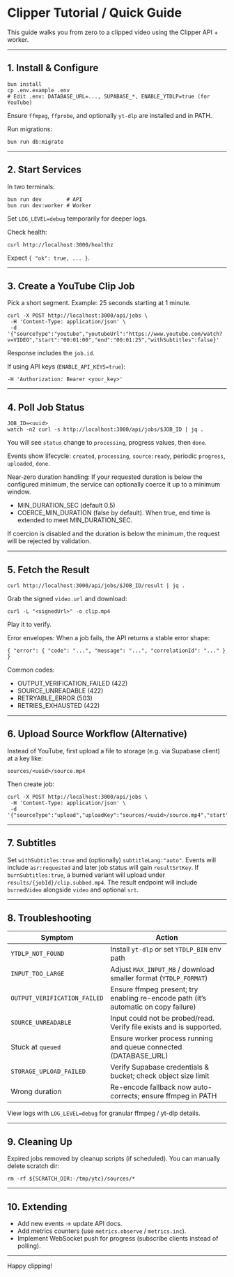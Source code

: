 # Clipper Tutorial / Quick Guide

This guide walks you from zero to a clipped video using the Clipper API + worker.

---

## 1. Install & Configure

```
bun install
cp .env.example .env
# Edit .env: DATABASE_URL=..., SUPABASE_*, ENABLE_YTDLP=true (for YouTube)
```

Ensure `ffmpeg`, `ffprobe`, and optionally `yt-dlp` are installed and in PATH.

Run migrations:

```
bun run db:migrate
```

---

## 2. Start Services

In two terminals:

```
bun run dev        # API
bun run dev:worker # Worker
```

Set `LOG_LEVEL=debug` temporarily for deeper logs.

Check health:

```
curl http://localhost:3000/healthz
```

Expect `{ "ok": true, ... }`.

---

## 3. Create a YouTube Clip Job

Pick a short segment. Example: 25 seconds starting at 1 minute.

```
curl -X POST http://localhost:3000/api/jobs \
 -H 'Content-Type: application/json' \
 -d '{"sourceType":"youtube","youtubeUrl":"https://www.youtube.com/watch?v=VIDEO","start":"00:01:00","end":"00:01:25","withSubtitles":false}'
```

Response includes the `job.id`.

If using API keys (`ENABLE_API_KEYS=true`):

```
-H 'Authorization: Bearer <your_key>'
```

---

## 4. Poll Job Status

```
JOB_ID=<uuid>
watch -n2 curl -s http://localhost:3000/api/jobs/$JOB_ID | jq .
```

You will see `status` change to `processing`, progress values, then `done`.

Events show lifecycle: `created`, `processing`, `source:ready`, periodic `progress`, `uploaded`, `done`.

Near‑zero duration handling: If your requested duration is below the configured minimum, the service can optionally coerce it up to a minimum window.

-   MIN_DURATION_SEC (default 0.5)
-   COERCE_MIN_DURATION (false by default). When true, end time is extended to meet MIN_DURATION_SEC.

If coercion is disabled and the duration is below the minimum, the request will be rejected by validation.

---

## 5. Fetch the Result

```
curl http://localhost:3000/api/jobs/$JOB_ID/result | jq .
```

Grab the signed `video.url` and download:

```
curl -L "<signedUrl>" -o clip.mp4
```

Play it to verify.

Error envelopes: When a job fails, the API returns a stable error shape:

```
{ "error": { "code": "...", "message": "...", "correlationId": "..." } }
```

Common codes:

-   OUTPUT_VERIFICATION_FAILED (422)
-   SOURCE_UNREADABLE (422)
-   RETRYABLE_ERROR (503)
-   RETRIES_EXHAUSTED (422)

---

## 6. Upload Source Workflow (Alternative)

Instead of YouTube, first upload a file to storage (e.g. via Supabase client) at a key like:

```
sources/<uuid>/source.mp4
```

Then create job:

```
curl -X POST http://localhost:3000/api/jobs \
 -H 'Content-Type: application/json' \
 -d '{"sourceType":"upload","uploadKey":"sources/<uuid>/source.mp4","start":"00:00:05","end":"00:00:12"}'
```

---

## 7. Subtitles

Set `withSubtitles:true` and (optionally) `subtitleLang:"auto"`.
Events will include `asr:requested` and later job status will gain `resultSrtKey`.
If `burnSubtitles:true`, a burned variant will upload under `results/{jobId}/clip.subbed.mp4`.
The result endpoint will include `burnedVideo` alongside `video` and optional `srt`.

---

## 8. Troubleshooting

| Symptom                      | Action                                                                              |
| ---------------------------- | ----------------------------------------------------------------------------------- |
| `YTDLP_NOT_FOUND`            | Install `yt-dlp` or set `YTDLP_BIN` env path                                        |
| `INPUT_TOO_LARGE`            | Adjust `MAX_INPUT_MB` / download smaller format (`YTDLP_FORMAT`)                    |
| `OUTPUT_VERIFICATION_FAILED` | Ensure ffmpeg present; try enabling re-encode path (it’s automatic on copy failure) |
| `SOURCE_UNREADABLE`          | Input could not be probed/read. Verify file exists and is supported.                |
| Stuck at `queued`            | Ensure worker process running and queue connected (DATABASE_URL)                    |
| `STORAGE_UPLOAD_FAILED`      | Verify Supabase credentials & bucket; check object size limit                       |
| Wrong duration               | Re-encode fallback now auto-corrects; ensure ffmpeg in PATH                         |

View logs with `LOG_LEVEL=debug` for granular ffmpeg / yt-dlp details.

---

## 9. Cleaning Up

Expired jobs removed by cleanup scripts (if scheduled). You can manually delete scratch dir:

```
rm -rf ${SCRATCH_DIR:-/tmp/ytc}/sources/*
```

---

## 10. Extending

-   Add new events → update API docs.
-   Add metrics counters (use `metrics.observe` / `metrics.inc`).
-   Implement WebSocket push for progress (subscribe clients instead of polling).

---

Happy clipping!
